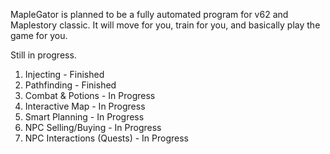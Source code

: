 MapleGator is planned to be a fully automated program for v62 and Maplestory classic. It will move for you, train for you, and basically play the game for you.

Still in progress.

1. Injecting - Finished
2. Pathfinding - Finished
3. Combat & Potions - In Progress
4. Interactive Map - In Progress
5. Smart Planning - In Progress
6. NPC Selling/Buying - In Progress
7. NPC Interactions (Quests) - In Progress

